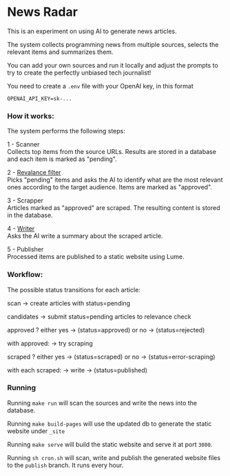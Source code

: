 # News Radar

This is an experiment on using AI to generate news articles.

The system collects programming news from multiple sources, selects the relevant
items and summarizes them.

You can add your own sources and run it locally and adjust the prompts to try to
create the perfectly unbiased tech journalist!

You need to create a `.env` file with your OpenAI key, in this format

```
OPENAI_API_KEY=sk-...
```

### How it works:

The system performs the following steps:

1 - Scanner\
Collects top items from the source URLs. Results are stored in a database and
each item is marked as "pending".

2 -
[Revalance filter](https://github.com/lfarroco/news-radar/blob/main/src/candidates.ts)\
Picks "pending" items and asks the AI to identify what are the most relevant
ones according to the target audience. Items are marked as "approved".

3 - Scrapper\
Articles marked as "approved" are scraped. The resulting content is stored in
the database.

4 - [Writer](https://github.com/lfarroco/news-radar/blob/main/src/writer.ts)\
Asks the AI write a summary about the scraped article.

5 - Publisher\
Processed items are published to a static website using Lume.

### Workflow:

The possible status transitions for each article:

scan -> create articles with status=pending

candidates -> submit status=pending articles to relevance check

approved ? either yes -> (status=approved) or no -> (status=rejected)

with approved: -> try scraping

scraped ? either yes -> (status=scraped) or no -> (status=error-scraping)

with each scraped: -> write -> (status=published)

### Running

Running `make run` will scan the sources and write the news into the database.

Running `make build-pages` will use the updated db to generate the static
website under `_site`

Running `make serve` will build the static website and serve it at port `3000`.

Running `sh cron.sh` will scan, write and publish the generated website files to
the `publish` branch. It runs every hour.
